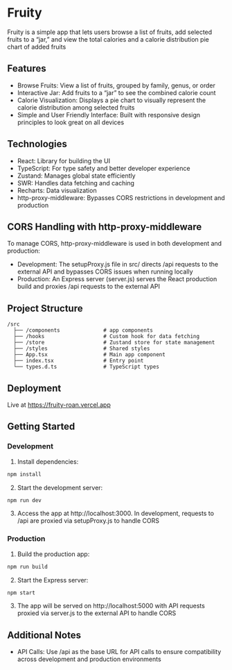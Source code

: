 # Fruity

Fruity is a simple app that lets users browse a list of fruits, add selected fruits to a “jar,” and view the total calories and a calorie distribution pie chart of added fruits

## Features

- Browse Fruits: View a list of fruits, grouped by family, genus, or order
- Interactive Jar: Add fruits to a “jar” to see the combined calorie count
- Calorie Visualization: Displays a pie chart to visually represent the calorie distribution among selected fruits
- Simple and User Friendly Interface: Built with responsive design principles to look great on all devices

## Technologies

- React: Library for building the UI
- TypeScript: For type safety and better developer experience
- Zustand: Manages global state efficiently
- SWR: Handles data fetching and caching
- Recharts: Data visualization
- http-proxy-middleware: Bypasses CORS restrictions in development and production

## CORS Handling with http-proxy-middleware

To manage CORS, http-proxy-middleware is used in both development and production:

- Development: The setupProxy.js file in src/ directs /api requests to the external API and bypasses CORS issues when running locally
- Production: An Express server (server.js) serves the React production build and proxies /api requests to the external API

## Project Structure

```plaintext
/src
  ├── /components              # app components
  ├── /hooks                   # Custom hook for data fetching
  ├── /store                   # Zustand store for state management
  ├── /styles                  # Shared styles
  ├── App.tsx                  # Main app component
  ├── index.tsx                # Entry point
  └── types.d.ts               # TypeScript types
```

## Deployment

Live at https://fruity-roan.vercel.app

## Getting Started

### Development

1. Install dependencies:

```bash
npm install
```

2. Start the development server:

```bash
npm run dev
```

3. Access the app at http://localhost:3000. In development, requests to /api are proxied via setupProxy.js to handle CORS

### Production

1. Build the production app:

```bash
npm run build
```

2. Start the Express server:

```bash
npm start
```

3. The app will be served on http://localhost:5000 with API requests proxied via server.js to the external API to handle CORS

## Additional Notes

- API Calls: Use /api as the base URL for API calls to ensure compatibility across development and production environments